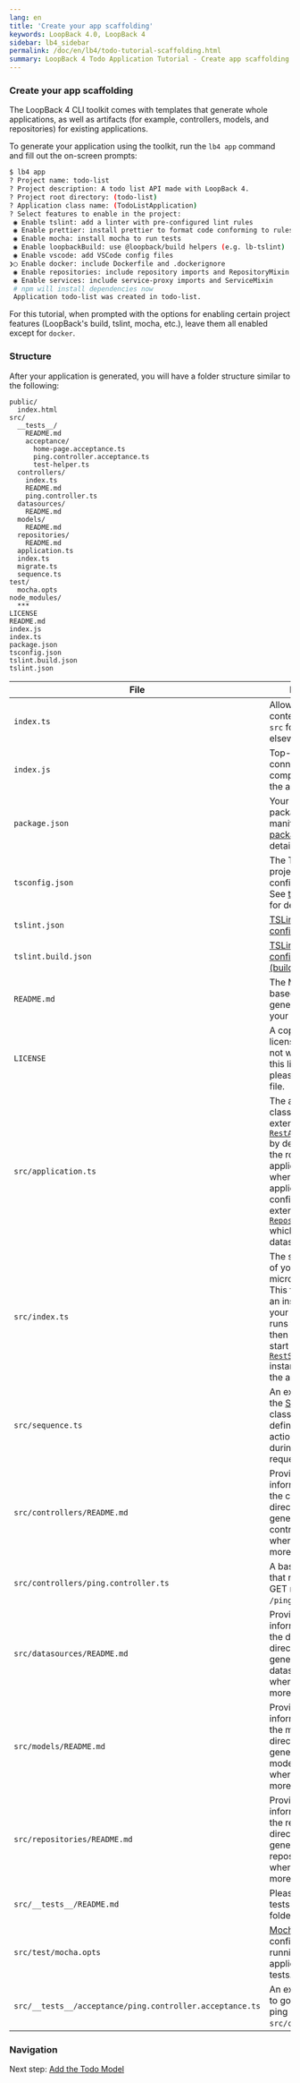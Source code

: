 ```yaml
---
lang: en
title: 'Create your app scaffolding'
keywords: LoopBack 4.0, LoopBack 4
sidebar: lb4_sidebar
permalink: /doc/en/lb4/todo-tutorial-scaffolding.html
summary: LoopBack 4 Todo Application Tutorial - Create app scaffolding
---
```


### Create your app scaffolding

The LoopBack 4 CLI toolkit comes with templates that generate whole
applications, as well as artifacts (for example, controllers, models, and
repositories) for existing applications.

To generate your application using the toolkit, run the `lb4 app` command and
fill out the on-screen prompts:

```sh
$ lb4 app
? Project name: todo-list
? Project description: A todo list API made with LoopBack 4.
? Project root directory: (todo-list)
? Application class name: (TodoListApplication)
? Select features to enable in the project:
 ◉ Enable tslint: add a linter with pre-configured lint rules
 ◉ Enable prettier: install prettier to format code conforming to rules
 ◉ Enable mocha: install mocha to run tests
 ◉ Enable loopbackBuild: use @loopback/build helpers (e.g. lb-tslint)
 ◉ Enable vscode: add VSCode config files
❯◯ Enable docker: include Dockerfile and .dockerignore
 ◉ Enable repositories: include repository imports and RepositoryMixin
 ◉ Enable services: include service-proxy imports and ServiceMixin
 # npm will install dependencies now
 Application todo-list was created in todo-list.
```

For this tutorial, when prompted with the options for enabling certain project
features (LoopBack's build, tslint, mocha, etc.), leave them all enabled except
for `docker`.

### Structure

After your application is generated, you will have a folder structure similar to
the following:

```text
public/
  index.html
src/
  __tests__/
    README.md
    acceptance/
      home-page.acceptance.ts
      ping.controller.acceptance.ts
      test-helper.ts
  controllers/
    index.ts
    README.md
    ping.controller.ts
  datasources/
    README.md
  models/
    README.md
  repositories/
    README.md
  application.ts
  index.ts
  migrate.ts
  sequence.ts
test/
  mocha.opts
node_modules/
  ***
LICENSE
README.md
index.js
index.ts
package.json
tsconfig.json
tslint.build.json
tslint.json
```

| File                                                     | Purpose                                                                                                                                                                                                                                                                                                                                                                                   |
| -------------------------------------------------------- | ----------------------------------------------------------------------------------------------------------------------------------------------------------------------------------------------------------------------------------------------------------------------------------------------------------------------------------------------------------------------------------------- |
| `index.ts`                                               | Allows importing contents of the `src` folder (for use elsewhere)                                                                                                                                                                                                                                                                                                                         |
| `index.js`                                               | Top-level file connecting components of the application.                                                                                                                                                                                                                                                                                                                                  |
| `package.json`                                           | Your application's package manifest. See [package.json](https://docs.npmjs.com/files/package.json) for details.                                                                                                                                                                                                                                                                           |
| `tsconfig.json`                                          | The TypeScript project configuration. See [tsconfig.json](http://www.typescriptlang.org/docs/handbook/tsconfig-json.html) for details.                                                                                                                                                                                                                                                    |
| `tslint.json`                                            | [TSLint configuration](https://palantir.github.io/tslint/usage/tslint-json/)                                                                                                                                                                                                                                                                                                              |
| `tslint.build.json`                                      | [TSLint configuration (build only)](https://palantir.github.io/tslint/usage/tslint-json/)                                                                                                                                                                                                                                                                                                 |
| `README.md`                                              | The Markdown-based README generated for your application.                                                                                                                                                                                                                                                                                                                                 |
| `LICENSE`                                                | A copy of the MIT license. If you do not wish to use this license, please delete this file.                                                                                                                                                                                                                                                                                               |
| `src/application.ts`                                     | The application class, which extends [`RestApplication`](http://apidocs.strongloop.com/@loopback%2fdocs/rest.html#RestApplication) by default. This is the root of your application, and is where your application will be configured. It also extends [`RepositoryMixin`](https://apidocs.strongloop.com/@loopback%2fdocs/repository.html#RepositoryMixin) which defines the datasource. |
| `src/index.ts`                                           | The starting point of your microservice. This file creates an instance of your application, runs the booter, then attempts to start the [`RestServer`](http://apidocs.strongloop.com/@loopback%2fdocs/rest.html#RestServer) instance bound to the application.                                                                                                                            |
| `src/sequence.ts`                                        | An extension of the [Sequence](Sequence.md) class used to define the set of actions to take during a REST request/response.                                                                                                                                                                                                                                                               |
| `src/controllers/README.md`                              | Provides information about the controller directory, how to generate new controllers, and where to find more information.                                                                                                                                                                                                                                                                 |
| `src/controllers/ping.controller.ts`                     | A basic controller that responds to GET requests at `/ping`.                                                                                                                                                                                                                                                                                                                              |
| `src/datasources/README.md`                              | Provides information about the datasources directory, how to generate new datasources, and where to find more information.                                                                                                                                                                                                                                                                |
| `src/models/README.md`                                   | Provides information about the models directory, how to generate new models, and where to find more information.                                                                                                                                                                                                                                                                          |
| `src/repositories/README.md`                             | Provides information about the repositories directory, how to generate new repositories, and where to find more information.                                                                                                                                                                                                                                                              |
| `src/__tests__/README.md`                                | Please place your tests in this folder.                                                                                                                                                                                                                                                                                                                                                   |
| `src/test/mocha.opts`                                    | [Mocha](https://mochajs.org/) configuration for running your application's tests.                                                                                                                                                                                                                                                                                                         |
| `src/__tests__/acceptance/ping.controller.acceptance.ts` | An example test to go with the ping controller in `src/controllers`.                                                                                                                                                                                                                                                                                                                      |

### Navigation

Next step: [Add the Todo Model](todo-tutorial-model.md)
